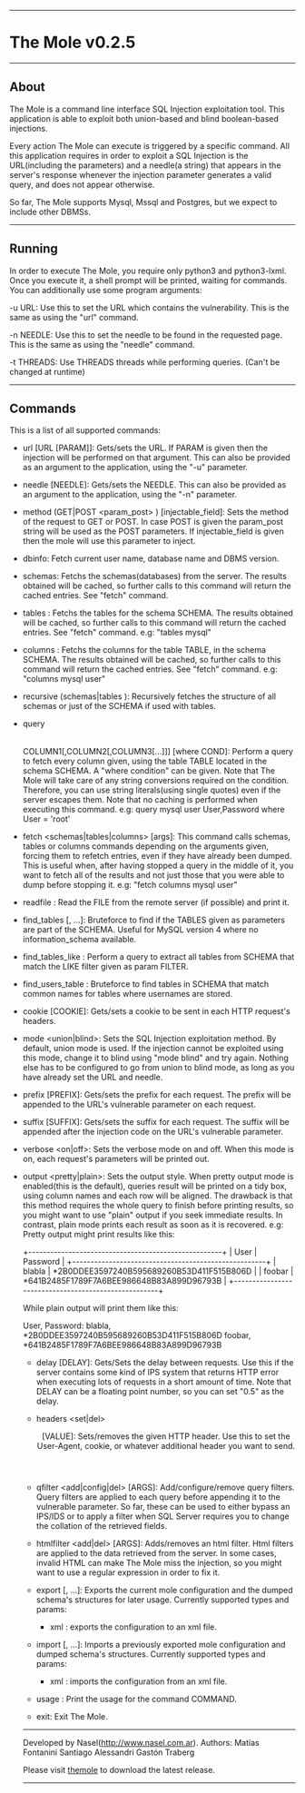 ------------------------------------------------------------------------
#       The Mole v0.2.5

-------------------------------- 

## About

The Mole is a command line interface SQL Injection exploitation tool.
This application is able to exploit both union-based and blind
boolean-based injections.

Every action The Mole can execute is triggered by a specific command.
All this application requires in order to exploit a SQL Injection is
the URL(including the parameters) and a needle(a string) that appears in
the server's response whenever the injection parameter generates a valid
query, and does not appear otherwise.

So far, The Mole supports Mysql, Mssql and Postgres, but we expect to
include other DBMSs.

-------------------------------

## Running

In order to execute The Mole, you require only python3 and python3-lxml.
Once you execute it, a shell prompt will be printed, waiting for
commands. You can additionally use some program arguments:

-u URL: Use this to set the URL which contains the vulnerability. This
is the same as using the "url" command.

-n NEEDLE: Use this to set the needle to be found in the requested page.
This is the same as using the "needle" command.

-t THREADS: Use THREADS threads while performing queries. (Can't be
changed at runtime)

------------------------------ 
## Commands 

This is a list of all supported commands:

- url [URL [PARAM]]: Gets/sets the URL. If PARAM is given then the
injection will be performed on that argument. This can also be provided
as an argument to the application, using the "-u" parameter.

- needle [NEEDLE]: Gets/sets the NEEDLE. This can also be provided as an
argument to the application, using the "-n" parameter.

- method (GET|POST <param_post> ) [injectable_field]: Sets the method of
the request to GET or POST. In case POST is given the param_post string
will be used as the POST parameters. If injectable_field is given then
the mole will use this parameter to inject.

- dbinfo: Fetch current user name, database name and DBMS version.

- schemas: Fetchs the schemas(databases) from the server. The results
obtained will be cached, so further calls to this command will return
the cached entries. See "fetch" command.

- tables <SCHEMA>: Fetchs the tables for the schema SCHEMA. The results
obtained will be cached, so further calls to this command will return
the cached entries. See "fetch" command.
e.g: "tables mysql"

- columns <SCHEMA> <TABLE>: Fetchs the columns for the table TABLE, in
the schema SCHEMA. The results obtained will be cached, so further calls
to this command will return the cached entries. See "fetch" command.
e.g: "columns mysql user"

- recursive (schemas|tables <SCHEMA>): Recursively fetches the structure
of all schemas or just of the SCHEMA if used with tables.

- query <SCHEMA> <TABLE> COLUMN1[,COLUMN2[,COLUMN3[...]]] [where COND]:
Perform a query to fetch every column given, using the table TABLE
located in the schema SCHEMA. A "where condition" can be given. Note
that The Mole will take care of any string conversions required on the
condition. Therefore, you can use string literals(using single quotes)
even if the server escapes them. Note that no caching is performed
when executing this command.
e.g: query mysql user User,Password where User = 'root'

- fetch <schemas|tables|columns> [args]: This command calls schemas,
tables or columns commands depending on the arguments given, forcing
them to refetch entries, even if they have already been dumped. This
is useful when, after having stopped a query in the middle of it, you
want to fetch all of the results and not just those that you were able
to dump before stopping it.
e.g: "fetch columns mysql user"

- readfile <FILE>: Read the FILE from the remote server (if possible)
and print it.

- find_tables <SCHEMA> <TABLE1> [<TABLE2>, ...]: Bruteforce to find if
the TABLES given as parameters are part of the SCHEMA. Useful for MySQL
version 4 where no information_schema available.

- find_tables_like <SCHEMA> <FILTER>: Perform a query to extract all
tables from SCHEMA that match the LIKE filter given as param FILTER.

- find_users_table <SCHEMA>: Bruteforce to find tables in SCHEMA that
match common names for tables where usernames are stored.

- cookie [COOKIE]: Gets/sets a cookie to be sent in each HTTP request's
headers.

- mode <union|blind>: Sets the SQL Injection exploitation method. By
default, union mode is used. If the injection cannot be exploited using
this mode, change it to blind using "mode blind" and try again. Nothing
else has to be configured to go from union to blind mode, as long as you
have already set the URL and needle.

- prefix [PREFIX]: Gets/sets the prefix for each request. The prefix
will be appended to the URL's vulnerable parameter on each request.

- suffix [SUFFIX]: Gets/sets the suffix for each request. The suffix
will be appended after the injection code on the URL's vulnerable
parameter.

- verbose <on|off>: Sets the verbose mode on and off. When this mode is
on, each request's parameters will be printed out.

- output <pretty|plain>: Sets the output style. When pretty output mode
is enabled(this is the default), queries result will be printed on a
tidy box, using column names and each row will be aligned. The drawback
is that this method requires the whole query to finish before printing
results, so you might want to use "plain" output if you seek immediate
results. In contrast, plain mode prints each result as soon as it is
recovered.
e.g:
Pretty output might print results like this:

    
+-----------------------------------------------------+
| User    | Password                                  |
+-----------------------------------------------------+
| blabla  | *2B0DDEE3597240B595689260B53D411F515B806D |
| foobar  | *641B2485F1789F7A6BEE986648B83A899D96793B |
+-----------------------------------------------------+

    
While plain output will print them like this:

User, Password:
blabla, *2B0DDEE3597240B595689260B53D411F515B806D
foobar, *641B2485F1789F7A6BEE986648B83A899D96793B

- delay [DELAY]: Gets/Sets the delay between requests. Use this
if the server contains some kind of IPS system that returns HTTP error
when executing lots of requests in a short amount of time. Note that
DELAY can be a floating point number, so you can set "0.5" as the
delay.

- headers <set|del> <HEADER> [VALUE]: Sets/removes the given HTTP
header. Use this to set the User-Agent, cookie, or whatever additional
header you want to send.

- qfilter <add|config|del> <FILTER> [ARGS]: Add/configure/remove query 
filters. Query filters are applied to each query before appending it to 
the vulnerable parameter. So far, these can be used to either bypass an 
IPS/IDS or to apply a filter when SQL Server requires you to change the
collation of the retrieved fields.

- htmlfilter <add|del> <FILTER> [ARGS]: Adds/removes an html filter. 
Html filters are applied to the data retrieved from the server. In some
cases, invalid HTML can make The Mole miss the injection, so you might
want to use a regular expression in order to fix it.

- export <TYPE> [<ARG1>, ...]: Exports the current mole configuration
and the dumped schema's structures for later usage.
Currently supported types and params:
    + xml <FILE>: exports the configuration to an xml file.

- import <TYPE> [<ARG1>, ...]: Imports a previously exported mole
configuration and dumped schema's structures.
Currently supported types and params:
    + xml <FILE>: imports the configuration from an xml file.

- usage <COMMAND>: Print the usage for the command COMMAND.

- exit: Exit The Mole.

------------------------------------------------------------------------

Developed by Nasel(http://www.nasel.com.ar).
Authors:
Matías Fontanini
Santiago Alessandri
Gastón Traberg

Please visit [themole](http://sourceforge.net/projects/themole/) to download the
latest release.

------------------------------------------------------------------------
